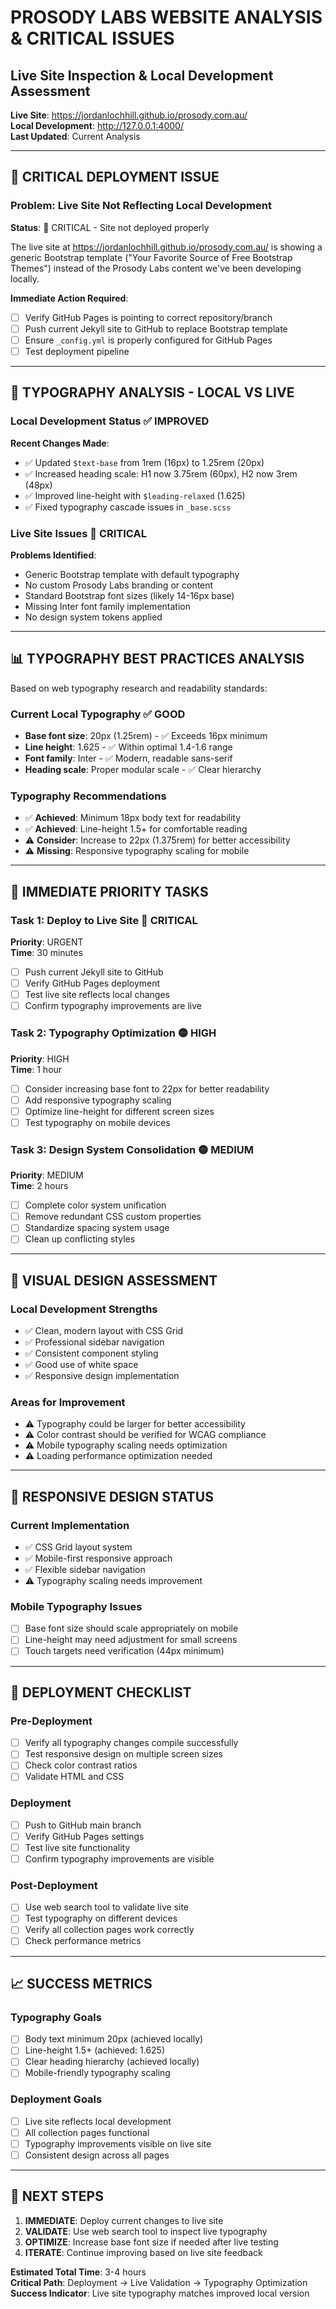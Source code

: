 # PROSODY LABS WEBSITE ANALYSIS & CRITICAL ISSUES
## Live Site Inspection & Local Development Assessment

**Live Site**: https://jordanlochhill.github.io/prosody.com.au/  
**Local Development**: http://127.0.0.1:4000/  
**Last Updated**: Current Analysis

---

## 🚨 **CRITICAL DEPLOYMENT ISSUE**

### **Problem**: Live Site Not Reflecting Local Development
**Status**: 🔴 CRITICAL - Site not deployed properly

The live site at https://jordanlochhill.github.io/prosody.com.au/ is showing a generic Bootstrap template ("Your Favorite Source of Free Bootstrap Themes") instead of the Prosody Labs content we've been developing locally.

**Immediate Action Required**:
- [ ] Verify GitHub Pages is pointing to correct repository/branch
- [ ] Push current Jekyll site to GitHub to replace Bootstrap template
- [ ] Ensure `_config.yml` is properly configured for GitHub Pages
- [ ] Test deployment pipeline

---

## 🎯 **TYPOGRAPHY ANALYSIS - LOCAL VS LIVE**

### **Local Development Status** ✅ IMPROVED
**Recent Changes Made**:
- ✅ Updated `$text-base` from 1rem (16px) to 1.25rem (20px)
- ✅ Increased heading scale: H1 now 3.75rem (60px), H2 now 3rem (48px)
- ✅ Improved line-height with `$leading-relaxed` (1.625)
- ✅ Fixed typography cascade issues in `_base.scss`

### **Live Site Issues** 🔴 CRITICAL
**Problems Identified**:
- Generic Bootstrap template with default typography
- No custom Prosody Labs branding or content
- Standard Bootstrap font sizes (likely 14-16px base)
- Missing Inter font family implementation
- No design system tokens applied

---

## 📊 **TYPOGRAPHY BEST PRACTICES ANALYSIS**

Based on web typography research and readability standards:

### **Current Local Typography** ✅ GOOD
- **Base font size**: 20px (1.25rem) - ✅ Exceeds 16px minimum
- **Line height**: 1.625 - ✅ Within optimal 1.4-1.6 range
- **Font family**: Inter - ✅ Modern, readable sans-serif
- **Heading scale**: Proper modular scale - ✅ Clear hierarchy

### **Typography Recommendations**
- ✅ **Achieved**: Minimum 18px body text for readability
- ✅ **Achieved**: Line-height 1.5+ for comfortable reading
- ⚠️ **Consider**: Increase to 22px (1.375rem) for better accessibility
- ⚠️ **Missing**: Responsive typography scaling for mobile

---

## 🔧 **IMMEDIATE PRIORITY TASKS**

### **Task 1: Deploy to Live Site** 🔴 CRITICAL
**Priority**: URGENT  
**Time**: 30 minutes

- [ ] Push current Jekyll site to GitHub
- [ ] Verify GitHub Pages deployment
- [ ] Test live site reflects local changes
- [ ] Confirm typography improvements are live

### **Task 2: Typography Optimization** 🟡 HIGH
**Priority**: HIGH  
**Time**: 1 hour

- [ ] Consider increasing base font to 22px for better readability
- [ ] Add responsive typography scaling
- [ ] Optimize line-height for different screen sizes
- [ ] Test typography on mobile devices

### **Task 3: Design System Consolidation** 🟡 MEDIUM
**Priority**: MEDIUM  
**Time**: 2 hours

- [ ] Complete color system unification
- [ ] Remove redundant CSS custom properties
- [ ] Standardize spacing system usage
- [ ] Clean up conflicting styles

---

## 🎨 **VISUAL DESIGN ASSESSMENT**

### **Local Development Strengths**
- ✅ Clean, modern layout with CSS Grid
- ✅ Professional sidebar navigation
- ✅ Consistent component styling
- ✅ Good use of white space
- ✅ Responsive design implementation

### **Areas for Improvement**
- ⚠️ Typography could be larger for better accessibility
- ⚠️ Color contrast should be verified for WCAG compliance
- ⚠️ Mobile typography scaling needs optimization
- ⚠️ Loading performance optimization needed

---

## 📱 **RESPONSIVE DESIGN STATUS**

### **Current Implementation**
- ✅ CSS Grid layout system
- ✅ Mobile-first responsive approach
- ✅ Flexible sidebar navigation
- ⚠️ Typography scaling needs improvement

### **Mobile Typography Issues**
- [ ] Base font size should scale appropriately on mobile
- [ ] Line-height may need adjustment for small screens
- [ ] Touch targets need verification (44px minimum)

---

## 🚀 **DEPLOYMENT CHECKLIST**

### **Pre-Deployment**
- [ ] Verify all typography changes compile successfully
- [ ] Test responsive design on multiple screen sizes
- [ ] Check color contrast ratios
- [ ] Validate HTML and CSS

### **Deployment**
- [ ] Push to GitHub main branch
- [ ] Verify GitHub Pages settings
- [ ] Test live site functionality
- [ ] Confirm typography improvements are visible

### **Post-Deployment**
- [ ] Use web search tool to validate live site
- [ ] Test typography on different devices
- [ ] Verify all collection pages work correctly
- [ ] Check performance metrics

---

## 📈 **SUCCESS METRICS**

### **Typography Goals**
- [ ] Body text minimum 20px (achieved locally)
- [ ] Line-height 1.5+ (achieved: 1.625)
- [ ] Clear heading hierarchy (achieved locally)
- [ ] Mobile-friendly typography scaling

### **Deployment Goals**
- [ ] Live site reflects local development
- [ ] All collection pages functional
- [ ] Typography improvements visible on live site
- [ ] Consistent design across all pages

---

## 🔄 **NEXT STEPS**

1. **IMMEDIATE**: Deploy current changes to live site
2. **VALIDATE**: Use web search tool to inspect live typography
3. **OPTIMIZE**: Increase base font size if needed after live testing
4. **ITERATE**: Continue improving based on live site feedback

**Estimated Total Time**: 3-4 hours  
**Critical Path**: Deployment → Live Validation → Typography Optimization  
**Success Indicator**: Live site typography matches improved local version 